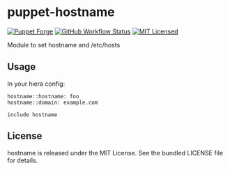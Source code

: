 puppet-hostname
===========

[![Puppet Forge](https://img.shields.io/puppetforge/v/halyard/hostname.svg)](https://forge.puppetlabs.com/halyard/hostname)
[![GitHub Workflow Status](https://img.shields.io/github/actions/workflow/status/halyard/puppet-hostname/build.yml?branch=main)](https://github.com/halyard/puppet-hostname/actions)
[![MIT Licensed](http://img.shields.io/badge/license-MIT-green.svg?style=flat)](https://tldrlegal.com/license/mit-license)

Module to set hostname and /etc/hosts

## Usage

In your hiera config:

```
hostname::hostname: foo
hostname::domain: example.com
```

```puppet
include hostname
```

## License

hostname is released under the MIT License. See the bundled LICENSE file for details.

